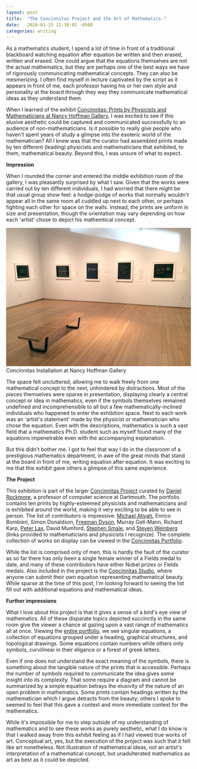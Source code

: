 ```yaml
---
layout: post
title:  "The Concinnitas Project and the Art of Mathematics."
date:   2016-01-15 11:30:02 -0500
categories: writing
---
```


As a mathematics student, I spend a lot of time in front of a traditional blackboard watching equation after equation be written and then erased, written and erased. One could argue that the equations themselves are not the actual mathematics, but they are perhaps one of the best ways we have of rigorously communicating mathematical concepts. They can also be mesmerizing. I often find myself in lecture captivated by the script as it appears in front of me, each professor having his or her own style and personality at the board through they way they communicate mathematical ideas as they understand them.

When I learned of the exhibit [Concinnitas: Prints by Physicists and Mathematicians at Nancy Hoffman Gallery](http://www.nancyhoffmangallery.com/artist/display/61/Concinnitas_Project), I was excited to see if this elusive aesthetic could be captured and communicated successfully to an audience of non-mathematicians. Is it possible to really give people who haven't spent years of study a glimpse into the esoteric world of the mathematician? All I knew was that the curator had assembled prints made by ten different (leading) physicists and mathematicians that exhibited, to them, mathematical beauty. Beyond this, I was unsure of what to expect.

**Impression**

When I rounded the corner and entered the middle exhibition room of the gallery, I was pleasantly surprised by what I saw. Given that the works were carried out by ten different individuals, I had worried that there might be that usual group show feel: a hodge-podge of works that normally wouldn't appear all in the same room all cuddled up next to each other, or perhaps fighting each other for space on the walls. Instead, the prints are uniform in size and presentation, though the orientation may vary depending on how each 'artist' chose to depict his mathemtical concept.

<img class="post-img" src="images/concinnitas-installation.jpg" alt="Concinnitas installation view"  />
<div class="post-img-caption">Concinnitas Installation at Nancy Hoffman Gallery</div>

The space felt uncluttered, allowing me to walk freely from one mathematical concept to the next, unhindered by distractions. Most of the pieces themselves were sparse in presentation, displaying clearly a central concept or idea in mathematics, even if the symbols themselves remained undefined and incomprehensible to all but a few mathematically-inclined individuals who happened to enter the exhibition space. Next to each work was an 'artist's statement' made by the physicist or mathematician who chose the equation. Even with the descriptions, mathematics is such a vast field that a mathematics Ph.D. student such as myself found many of the equations impenetrable even with the accompanying explanation.

But this didn't bother me. I got to feel that way I do in the classroom of a prestigious mathematics department, in awe of the great minds that stand at the board in front of me, writing equation after equation. It was exciting to me that this exhibit gave others a glimpse of this same experience.

**The Project**

This exhibition is part of the larger [Concinnitas Project](http://www.concinnitasproject.org/) curated by [Daniel Rockmore](http://www.cs.dartmouth.edu/~rockmore/), a professor of computer science at Dartmouth. The portfolio contains ten prints by highly-esteemed physicists and mathematicians and is exhibited around the world, making it very exciting to be able to see in person. The list of contributors is impressive: [Michael Atiyah](https://en.wikipedia.org/wiki/Michael_Atiyah), Enrico Bombieri, Simon Donaldson, [Freeman Dyson](https://en.wikipedia.org/wiki/Freeman_Dyson), Murray Gell-Mann, Richard Karp, [Peter Lax](https://en.wikipedia.org/wiki/Peter_Lax), David Mumford, [Stephen Smale](https://en.wikipedia.org/wiki/Stephen_Smale), and [Steven Weinberg](https://en.wikipedia.org/wiki/Steven_Weinberg) (links provided to mathematicians and physicists I recognize). The complete collection of works on display can be viewed in the [Concinnitas Portfolio](http://www.concinnitasproject.org/portfolio/).

While the list is comprised only of men, this is hardly the fault of the curator as so far there has only been a single female winner of a Fields medal to date, and many of these contributors have either Nobel prizes or Fields medals. Also included in the project is the [Concinnitas Studio](http://www.concinnitasproject.org/studio/), where anyone can submit their own equation representing mathematical beauty. While sparse at the time of this post, I'm looking forward to seeing the list fill out with additional equations and mathematical ideas.

**Further impressions**

What I love about this project is that it gives a sense of a bird's eye view of mathematics. All of these disparate topics depicted succinctly in the same room give the viewer a chance at gazing upon a vast range of mathematics all at once. Viewing the [entire portfolio](http://www.concinnitasproject.org/portfolio/), we see singular equations, a collection of equations grouped under a heading, graphical structures, and topological drawings. Some equations contain numbers while others only symbols, curvilinear in their eligance or a forest of greek letters. 

Even if one does not understand the exact meaning of the symbols, there is something about the tangible nature of the prints that is accessible. Perhaps the number of symbols required to communicate the idea gives some insight into its complexity. That some require a diagram and cannot be summarized by a simple equation betrays the elusivity of the nature of an open problem in mathematics. Some prints contain headings written by the mathematician which I argue detracts from the beauty; others I spoke to seemed to feel that this gave a context and more immediate context for the mathematics. 

While it's impossible for me to step outside of my understanding of mathematics and to see these works as purely aesthetic, what I do know is that I walked away from this exhibit feeling as if I had viewed true works of art. Conceptual art, yes, but the execution of the project was such that it felt like art nonetheless. Not illustration of mathematical ideas, not an artist's interpretation of a mathematical concept, but unadulterated mathematics as art as best as it could be depicted.




